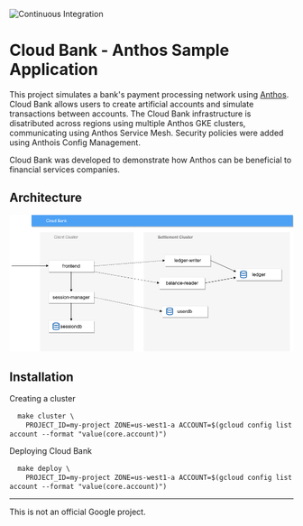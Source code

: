 ![Continuous Integration](https://github.com/GoogleCloudPlatform/anthos-finance-demo/workflows/Continuous%20Integration/badge.svg)

# Cloud Bank - Anthos Sample Application

This project simulates a bank's payment processing network using [Anthos](https://cloud.google.com/anthos/).
Cloud Bank allows users to create artificial accounts and simulate transactions between accounts. The Cloud Bank
infrastructure is disatributed across regions using multiple Anthos GKE clusters, communicating using Anthos 
Service Mesh. Security policies were added using Anthois Config Management.

Cloud Bank was developed to demonstrate how Anthos can be beneficial to financial services companies.


## Architecture

![Architecture Diagram](./architecture.png)

## Installation

Creating a cluster
```
  make cluster \
    PROJECT_ID=my-project ZONE=us-west1-a ACCOUNT=$(gcloud config list account --format "value(core.account)")
```

Deploying Cloud Bank
```
  make deploy \
    PROJECT_ID=my-project ZONE=us-west1-a ACCOUNT=$(gcloud config list account --format "value(core.account)")
```

---

This is not an official Google project.
